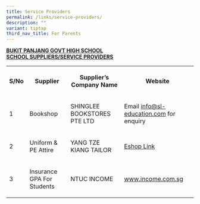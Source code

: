 ```yaml
---
title: Service Providers
permalink: /links/service-providers/
description: ""
variant: tiptap
third_nav_title: For Parents
---
```

<p><strong><u>BUKIT PANJANG GOVT HIGH SCHOOL <br>SCHOOL SUPPLIERS/SERVICE PROVIDERS</u></strong>
</p>
<table style="minWidth: 100px">
<colgroup>
<col>
<col>
<col>
<col>
</colgroup>
<tbody>
<tr>
<th rowspan="1" colspan="1">
<p><strong>S/No</strong>
</p>
</th>
<th rowspan="1" colspan="1">
<p><strong>Supplier</strong>
</p>
</th>
<th rowspan="1" colspan="1">
<p><strong>Supplier’s Company Name</strong>
</p>
</th>
<th rowspan="1" colspan="1">
<p><strong>Website</strong>
</p>
</th>
</tr>
<tr>
<td rowspan="1" colspan="1">
<p>1</p>
</td>
<td rowspan="1" colspan="1">
<p>Bookshop</p>
</td>
<td rowspan="1" colspan="1">
<p>SHINGLEE BOOKSTORES PTE LTD</p>
</td>
<td rowspan="1" colspan="1">
<p>Email <a href="mailto:info@sl-education.com" rel="noopener noreferrer nofollow" target="_blank">info@sl-education.com</a> for
enquiry</p>
</td>
</tr>
<tr>
<td rowspan="1" colspan="1">
<p>2</p>
</td>
<td rowspan="1" colspan="1">
<p>Uniform &amp; PE Attire</p>
</td>
<td rowspan="1" colspan="1">
<p>YANG TZE KIANG TAILOR</p>
</td>
<td rowspan="1" colspan="1">
<p><a href="https://www.yangtzekiang.com.sg/eshop/shop/?swoof=1&amp;school=bukit-panjang-govt-high-school" rel="noopener nofollow" target="_blank">Eshop Link</a>
</p>
</td>
</tr>
<tr>
<td rowspan="1" colspan="1">
<p>3</p>
</td>
<td rowspan="1" colspan="1">
<p>Insurance GPA For Students</p>
</td>
<td rowspan="1" colspan="1">
<p>NTUC INCOME</p>
</td>
<td rowspan="1" colspan="1">
<p><a href="http://www.income.com.sg/" rel="noopener noreferrer nofollow" target="_blank">www.income.com.sg</a>
</p>
</td>
</tr>
</tbody>
</table>
<p></p>